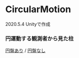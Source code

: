 # CircularMotion

2020.5.4 Unityで作成 

### 円運動する観測者から見た柱
[円盤あり](https://phys-ken.github.io/CircularMotion/index.html) /
[円盤なし](https://phys-ken.github.io/CircularMotion/cm_no/cm_no.html)